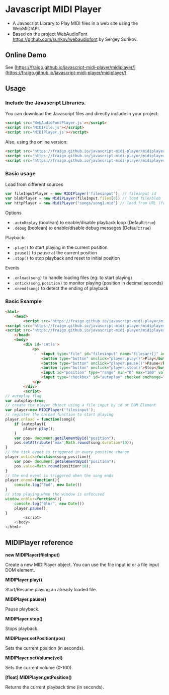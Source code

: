 # Javascript MIDI Player

* A Javascript Library to Play MIDI files in a web site using the WebMIDIAPI.
* Based on the project WebAudioFont https://github.com/surikov/webaudiofont by Sergey Surikov.



## Online Demo

See [https://fraigo.github.io/javascript-midi-player/midiplayer/](https://fraigo.github.io/javascript-midi-player/midiplayer/)


## Usage

### Include the Javascript Libraries. 

You can download the Javascript files and directly include in your project:

```html
<script src='WebAudioFontPlayer.js'></script>
<script src='MIDIFile.js'></script>
<script src='MIDIPlayer.js'></script>
```

Also, using the online version:

```html
<script src='https://fraigo.github.io/javascript-midi-player/midiplayer/WebAudioFontPlayer.js'></script>
<script src='https://fraigo.github.io/javascript-midi-player/midiplayer/MIDIFile.js'></script>
<script src='https://fraigo.github.io/javascript-midi-player/midiplayer/MIDIPlayer.js'></script>
```

###  Basic usage 

Load from different sources

```js
var fileInputPlayer = new MIDIPlayer('filesinput'); // fileinput id
var blobPlayer = new MidiPLayer(fileInput.files[0]) // load file/blob
var httpPlayer = new MidiPLayer("songs/song1.mid") // load from URL (for crossdomain files, must pass CORS policy)
```

Options

* `.autoReplay` (boolean) to enable/disable playback loop (Default:`true`)
* `.debug` (boolean) to enable/disable debug messages (Default:`true`)

Playback:

* `.play()` to start playing in the current position
* `.pause()` to pause at the current position
* `.stop()` to stop playback and reset to initial position

Events

* `.onload(song)` to handle loading files (eg: to start playing)
* `.ontick(song,position)` to monitor playing (position in decimal seconds)
* `.onend(song)` to detect the ending of playback

### Basic Example

```html
<html>
    <head>
        <script src='https://fraigo.github.io/javascript-midi-player/midiplayer/WebAudioFontPlayer.js'></script>
<script src='https://fraigo.github.io/javascript-midi-player/midiplayer/MIDIFile.js'></script>
<script src='https://fraigo.github.io/javascript-midi-player/midiplayer/MIDIPlayer.js'></script>
    </head>
    <body>
        <div id='cntls'>
            <p>
                <input type="file" id="filesinput" name="filesarr[]" accept=".mid,.midi,.kar"/>
                <button type="button" onclick="player.play()">Play</button>
                <button type="button" onclick="player.pause()">Pause</button>
                <button type="button" onclick="player.stop()">Stop</button>
                <input id="position" type="range" min="0" max="100" value="0">
                <input type="checkbox" id="autoplay" checked onchange="autoplay=this.checked">Autoplay
            </p>
        </div>
        <script>
// autoplay flag
var autoplay=true;
// create the player object using a file input by id or DOM Element
var player=new MIDIPlayer('filesinput');
// register the onload function to start playing
player.onload = function(song){
    if (autoplay){
        player.play();
    }
    var pos= document.getElementById("position");
    pos.setAttribute("max",Math.round(song.duration*10));
}
// the tick event is triggered in every position change
player.ontick=function(song,position){
    var pos= document.getElementById("position");
    pos.value=Math.round(position*10);
}
// the end event is triggered when the song ends
player.onend=function(){
    console.log("End", new Date())
}
// stop playing when the window is unfocused
window.onblur=function(){
    console.log("Blur", new Date())
    player.pause();
}
        <script>
    </body>
</html>
```

## MIDIPlayer reference

**new MIDIPlayer(fileInput)**

Create a new MIDIPlayer object. You can use the file input id or a file input DOM element.

**MIDIPlayer.play()**

Start/Resume playing an already loaded file.

**MIDIPlayer.pause()**

Pause playback.

**MIDIPlayer.stop()**

Stops playback.

**MIDIPlayer.setPosition(pos)**

Sets the current position (in seconds). 

**MIDIPlayer.setVolume(vol)**

Sets the current volume (0-100). 


**[float] MIDIPlayer.getPosition()**

Returns the current playback time (in seconds).







